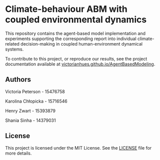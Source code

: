 # Climate-behaviour ABM with coupled environmental dynamics

This repository contains the agent-based model implementation and experiments supporting the corresponding
report into individual climate-related decision-making in coupled human-environment dynamical systems.


To contribute to this project, or reproduce our results, see the project documentation available at 
[victorianhues.github.io/AgentBasedModeling](https://victorianhues.github.io/AgentBasedModeling/).



## Authors

Victoria Peterson - 15476758

Karolina Chłopicka - 15716546

Henry Zwart - 15393879

Shania Sinha - 14379031


## License

This project is licensed under the MIT License. See the [LICENSE](LICENSE) file for more details.
